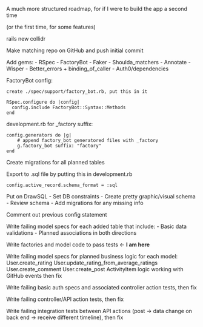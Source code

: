 A much more structured roadmap, for if I were to build the app a second time

(or the first time, for some features)

rails new collidr

Make matching repo on GitHub and push initial commit

Add gems:
	- RSpec
	- FactoryBot
	- Faker
	- Shoulda_matchers
	- Annotate
	- Wisper
	- Better_errors + binding_of_caller
	- Auth0/dependencies

FactoryBot config:

	create ./spec/support/factory_bot.rb, put this in it

	RSpec.configure do |config|
	  config.include FactoryBot::Syntax::Methods
	end

development.rb for \_factory suffix:

	config.generators do |g|
	    # append factory_bot generatored files with _factory
	    g.factory_bot suffix: "factory"
	end

Create migrations for all planned tables

Export to .sql file by putting this in development.rb

    config.active_record.schema_format = :sql

Put on DrawSQL
	- Set DB constraints
	- Create pretty graphic/visual schema
	- Review schema
	- Add migrations for any missing info

Comment out previous config statement

Write failing model specs for each added table that include:
	- Basic data validations
	- Planned associations in both directions

Write factories and model code to pass tests <- **I am here**

Write failing model specs for planned business logic for each model:
	User.create_rating
	User.update_rating_from_average_ratings
	User.create_comment
	User.create_post
	ActivityItem logic working with GitHub events
then fix

Write failing basic auth specs and associated controller action tests,
then fix

Write failing controller/API action tests,
then fix

Write failing integration tests between API actions (post -> data change on back end -> receive different timeline),
then fix
